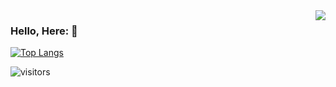 <img align="right" src="https://github-readme-stats.vercel.app/api?username=Dlerk&show_icons=true&icon_color=CE1D2D&text_color=718096&bg_color=ffffff&hide_title=true" />


### Hello, Here: 👋

[![Top Langs](https://github-readme-stats.vercel.app/api/top-langs/?username=Dlerk&layout=compact)](https://github.com/Dlerk/github-readme-stats)


![visitors](https://visitor-badge.glitch.me/badge?page_id=fantingsheng.fantingsheng&left_color=green&right_color=red)




<!--
**Dlerk/Dlerk** is a ✨ _special_ ✨ repository because its `README.md` (this file) appears on your GitHub profile.

Here are some ideas to get you started:

- 🔭 I’m currently working on ...
- 🌱 I’m currently learning ...
- 👯 I’m looking to collaborate on ...
- 🤔 I’m looking for help with ...
- 💬 Ask me about ...
- 📫 How to reach me: ...
- 😄 Pronouns: ...
- ⚡ Fun fact: ...
-->
